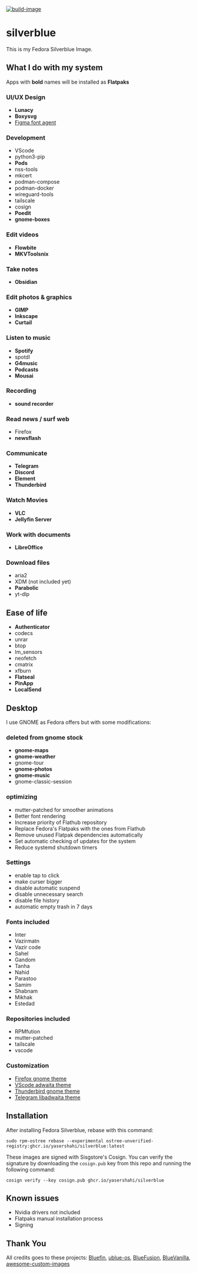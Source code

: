 [![build-image](https://github.com/yasershahi/silverblue/actions/workflows/build.yml/badge.svg)](https://github.com/yasershahi/silverblue/actions/workflows/build.yml)

# silverblue
This is my Fedora Silverblue Image.

## What I do with my system
Apps with **bold** names will be installed as **Flatpaks**

### UI/UX Design
- **Lunacy**
- **Boxysvg**
- [Figma font agent](https://github.com/neetly/figma-agent-linux)

### Development
- VScode
- python3-pip
- **Pods**
- nss-tools
- mkcert
- podman-compose
- podman-docker
- wireguard-tools
- tailscale
- cosign
- **Poedit**
- **gnome-boxes**

### Edit videos
- **Flowbite**
- **MKVToolsnix**

### Take notes
- **Obsidian**

### Edit photos & graphics
- **GIMP**
- **Inkscape**
- **Curtail**

### Listen to music
- **Spotify**
- spotdl
- **G4music**
- **Podcasts**
- **Mousai**

### Recording
- **sound recorder**

### Read news / surf web
- Firefox
- **newsflash**

### Communicate
- **Telegram**
- **Discord**
- **Element**
- **Thunderbird**

### Watch Movies
- **VLC**
- **Jellyfin Server**

### Work with documents
- **LibreOffice**

### Download files
- aria2
- XDM (not included yet)
- **Parabolic**
- yt-dlp

## Ease of life
- **Authenticator**
- codecs
- unrar
- btop
- lm_sensors
- neofetch
- cmatrix
- xfburn
- **Flatseal**
- **PinApp**
- **LocalSend**

## Desktop
I use GNOME as Fedora offers but with some modifications:
### deleted from gnome stock
- **gnome-maps**
- **gnome-weather**
- gnome-tour
- **gnome-photos**
- **gnome-music**
- gnome-classic-session

### optimizing
- mutter-patched for smoother animations
- Better font rendering
- Increase priority of Flathub repository
- Replace Fedora's Flatpaks with the ones from Flathub
- Remove unused Flatpak dependencies automatically
- Set automatic checking of updates for the system
- Reduce systemd shutdown timers

### Settings
- enable tap to click
- make curser bigger
- disable automatic suspend
- disable unnecessary search
- disable file history
- automatic empty trash in 7 days

### Fonts included
- Inter
- Vazirmatn
- Vazir code
- Sahel
- Gandom
- Tanha
- Nahid
- Parastoo
- Samim
- Shabnam
- Mikhak
- Estedad

### Repositories included
- RPMfution
- mutter-patched
- tailscale
- vscode

### Customization
- [Firefox gnome theme](https://github.com/rafaelmardojai/firefox-gnome-theme)
- [VScode adwaita theme](https://marketplace.visualstudio.com/items?itemName=piousdeer.adwaita-theme)
- [Thunderbird gnome theme](https://github.com/rafaelmardojai/thunderbird-gnome-theme)
- [Telegram libadwaita theme](https://github.com/Fenimoure/Telegram-Adwaita-Dark-theme)

## Installation
After installing Fedora Silverblue, rebase with this command:

    sudo rpm-ostree rebase --experimental ostree-unverified-registry:ghcr.io/yasershahi/silverblue:latest

These images are signed with Sisgstore's Cosign. You can verify the
signature by downloading the `cosign.pub` key from this repo and running the
following command:

    cosign verify --key cosign.pub ghcr.io/yasershahi/silverblue

## Known issues
* Nvidia drivers not included
* Flatpaks manual installation process
* Signing

## Thank You 
All credits goes to these projects:
[Bluefin](https://github.com/ublue-os/bluefin), 
[ublue-os](https://github.com/ublue-os/main), 
[BlueFusion](https://github.com/aguslr/bluefusion), 
[BlueVanilla](https://github.com/aguslr/bluevanilla), 
[awesome-custom-images](https://github.com/ublue-os/awesome-custom-images)


